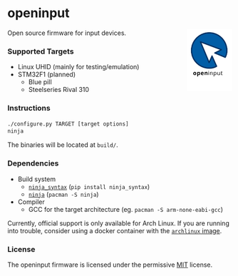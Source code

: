 # openinput

<img src="assets/logo.svg" alt="" width="20%" align="right">

Open source firmware for input devices.

### Supported Targets
- Linux UHID (mainly for testing/emulation)
- STM32F1 (planned)
  - Blue pill
  - Steelseries Rival 310

### Instructions

```sh
./configure.py TARGET [target options]
ninja
```

The binaries will be located at `build/`.

### Dependencies

- Build system
  - [`ninja_syntax`](https://pypi.org/project/ninja_syntax) (`pip install ninja_syntax`)
  - [`ninja`](https://github.com/ninja-build/ninja) (`pacman -S ninja`)
- Compiler
  - GCC for the target architecture (eg. `pacman -S arm-none-eabi-gcc`)

Currently, official support is only available for Arch Linux. If you are running into
trouble, consider using a docker container with the
[`archlinux` image](https://hub.docker.com/_/archlinux).

### License

The openinput firmware is licensed under the permissive [MIT](LICENSE) license.
